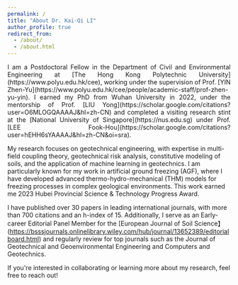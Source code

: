 ```yaml
---
permalink: /
title: "About Dr. Kai-Qi LI"
author_profile: true
redirect_from: 
  - /about/
  - /about.html
---
```



<p style="text-align: justify;">
I am a Postdoctoral Fellow in the Department of Civil and Environmental Engineering at [The Hong Kong Polytechnic University](https://www.polyu.edu.hk/cee), working under the supervision of Prof. [YIN Zhen-Yu](https://www.polyu.edu.hk/cee/people/academic-staff/prof-zhen-yu-yin). I earned my PhD from Wuhan University in 2022, under the mentorship of Prof. [LIU Yong](https://scholar.google.com/citations?user=O6MLOGQAAAAJ&hl=zh-CN) and completed a visiting research stint at the [National University of Singapore](https://nus.edu.sg) under Prof. [LEE Fook-Hou](https://scholar.google.com/citations?user=hEHH6sYAAAAJ&hl=zh-CN&oi=sra).
  
My research focuses on geotechnical engineering, with expertise in multi-field coupling theory, geotechnical risk analysis, constitutive modeling of soils, and the application of machine learning in geotechnics. I am particularly known for my work in artificial ground freezing (AGF), where I have developed advanced thermo-hydro-mechanical (THM) models for freezing processes in complex geological environments. This work earned me 2023 Hubei Provincial Science & Technology Progress Award.

I have published over 30 papers in leading international journals, with more than 700 citations and an h-index of 15. Additionally, I serve as an Early-career Editorial Panel Member for the [European Journal of Soil Science】(https://bsssjournals.onlinelibrary.wiley.com/hub/journal/13652389/editorialboard.html) and regularly review for top journals such as the Journal of Geotechnical and Geoenvironmental Engineering and Computers and Geotechnics.

If you're interested in collaborating or learning more about my research, feel free to reach out!
</p>

